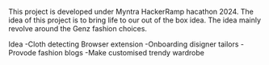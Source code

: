 This project is developed under Myntra HackerRamp hacathon 2024.
The idea of this project is to bring life to our out of the box idea.
The idea mainly revolve around the Genz fashion choices.


Idea 
-Cloth detecting Browser extension
-Onboarding disigner tailors
-Provode fashion blogs
-Make customised trendy wardrobe
